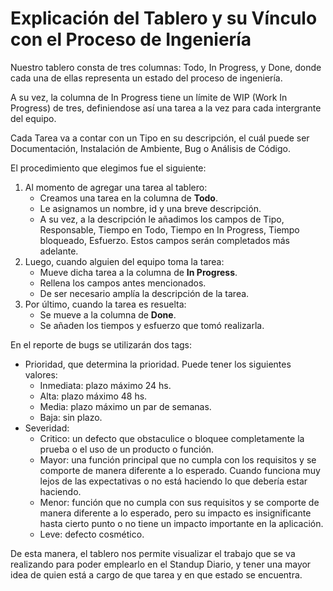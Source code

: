 # Explicación del Tablero y su Vínculo con el Proceso de Ingeniería


Nuestro tablero consta de tres columnas: Todo, In Progress, y Done, donde cada una de ellas representa un estado del proceso de ingeniería.

A su vez, la columna de In Progress tiene un límite de WIP (Work In Progress) de tres, definiendose así una tarea a la vez para cada intergrante del equipo.

Cada Tarea va a contar con un Tipo en su descripción, el cuál puede ser Documentación, Instalación de Ambiente, Bug o Análisis de Código.

El procedimiento que elegimos fue el siguiente:

1. Al momento de agregar una tarea al tablero:
    * Creamos una tarea en la columna de **Todo**.
    * Le asignamos un nombre, id y una breve descripción.
    * A su vez, a la descripción le añadimos los campos de Tipo, Responsable, Tiempo en Todo, Tiempo en In Progress, Tiempo bloqueado, Esfuerzo. Estos campos serán completados más adelante.
2. Luego, cuando alguien del equipo toma la tarea:
    * Mueve dicha tarea a la columna de **In Progress**.
    * Rellena los campos antes mencionados.
    * De ser necesario amplía la descripción de la tarea.
3. Por último, cuando la tarea es resuelta:
    * Se mueve a la columna de **Done**.
    * Se añaden los tiempos y esfuerzo que tomó realizarla.

En el reporte de bugs se utilizarán dos tags:
* Prioridad, que determina la prioridad. Puede tener los siguientes valores:
    * Inmediata: plazo máximo 24 hs.
    * Alta: plazo máximo 48 hs. 
    * Media: plazo máximo un par de semanas.
    * Baja: sin plazo.  
* Severidad:
    * Critico: un defecto que obstaculice o bloquee completamente la prueba o el uso de un producto o función.
    * Mayor: una función principal que no cumpla con los requisitos y se comporte de manera diferente a lo esperado. Cuando funciona muy lejos de las expectativas o no está haciendo lo que debería estar haciendo.
    * Menor: función que no cumpla con sus requisitos y se comporte de manera diferente a lo esperado, pero su impacto es insignificante hasta cierto punto o no tiene un impacto importante en la aplicación.
    * Leve: defecto cosmético. 

De esta manera, el tablero nos permite visualizar el trabajo que se va realizando para poder emplearlo en el Standup Diario, y tener una mayor idea de quien está a cargo de que tarea y en que estado se encuentra.
